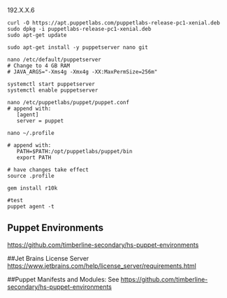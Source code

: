 192.X.X.6

    curl -O https://apt.puppetlabs.com/puppetlabs-release-pc1-xenial.deb
    sudo dpkg -i puppetlabs-release-pc1-xenial.deb
    sudo apt-get update
    
    sudo apt-get install -y puppetserver nano git
    
    nano /etc/default/puppetserver
    # Change to 4 GB RAM
    # JAVA_ARGS="-Xms4g -Xmx4g -XX:MaxPermSize=256m"
    
    systemctl start puppetserver
    systemctl enable puppetserver
    
    nano /etc/puppetlabs/puppet/puppet.conf
    # append with: 
       [agent]
       server = puppet
       
    nano ~/.profile
    
    # append with:
       PATH=$PATH:/opt/puppetlabs/puppet/bin
       export PATH
       
    # have changes take effect   
    source .profile
    
    gem install r10k
    
    #test
    puppet agent -t
    

## Puppet Environments
https://github.com/timberline-secondary/hs-puppet-environments

##Jet Brains License Server
https://www.jetbrains.com/help/license_server/requirements.html

##Puppet Manifests and Modules:
See https://github.com/timberline-secondary/hs-puppet-environments
